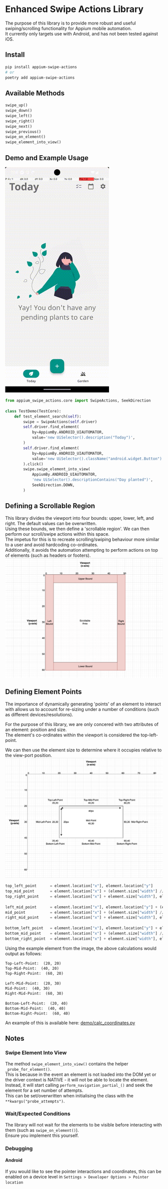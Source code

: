 # Enhanced Swipe Actions Library
The purpose of this library is to provide more robust and useful swiping/scrolling functionality for Appium mobile automation.  
It currently only targets use with Android, and has not been tested against iOS.

## Install
```bash
pip install appium-swipe-actions
# or
poetry add appium-swipe-actions
```

## Available Methods
```python
swipe_up()
swipe_down()
swipe_left()
swipe_right()
swipe_next()
swipe_previous()
swipe_on_element()
swipe_element_into_view()
```

## Demo and Example Usage
![Library Demo](demo/small_demo.gif)

```python
from appium_swipe_actions.core import SwipeActions, SeekDirection

class TestDemo(TestCore):
    def test_element_search(self):
        swipe = SwipeActions(self.driver)
        self.driver.find_element(
            by=AppiumBy.ANDROID_UIAUTOMATOR,
            value='new UiSelector().description("Today")',
        )
        self.driver.find_element(
            by=AppiumBy.ANDROID_UIAUTOMATOR,
            value='new UiSelector().className("android.widget.Button").instance(3)',
        ).click()
        swipe.swipe_element_into_view(
            AppiumBy.ANDROID_UIAUTOMATOR,
            'new UiSelector().descriptionContains("Day planted")',
            SeekDirection.DOWN,
        )
```

## Defining a Scrollable Region
This library divides the viewport into four bounds: upper, lower, left, and right. The default values can be overwritten.  
Using these bounds, we then define a 'scrollable region'. We can then perform our scroll/swipe actions within this space.  
The impetus for this is to recreate scrolling/swiping behaviour more similar to a user and avoid hardcoding co-ordinates.  
Additionally, it avoids the automation attempting to perform actions on top of elements (such as headers or footers).  
![Viewport Diagram](resources/viewport_scrollable_bounds.png)

## Defining Element Points
The importance of dynamically generating 'points' of an element to interact with allows us to account for re-sizing under a number of conditions (such as different devices/resolutions).

For the purpose of this library, we are only concered with two attributes of an element: position and size.  
The element's co-ordinates within the viewport is considered the top-left-point.

We can then use the element size to determine where it occupies relative to the view-port position.
![Element Diagram](resources/understanding_element_position-dimension.png)

```python
top_left_point      = element.location["x"], element.location["y"]
top_mid_point       = element.location["x"] + (element.size["width"] // 2), element.location["y"]
top_right_point     = element.location["x"] + element.size["width"], element.location["y"]

left_mid_point      = element.location["x"], element.location["y"] + (element.size["height"] // 2)
mid_point           = element.location["x"] + (element.size["width"] // 2), element.location["y"] + (element.size["height"] // 2)
right_mid_point     = element.location["x"] + element.size["width"], element.location["y"] + (element.size["height"] // 2)

bottom_left_point   = element.location["x"], element.location["y"] + element.size["height"]
bottom_mid_point    = element.location["x"] + (element.size["width"] // 2), element.location["y"] + element.size["height"]
bottom_right_point  = element.location["x"] + element.size["width"], element.location["y"] + element.size["height"]
```
Using the example element from the image, the above calculations would output as follows:  
```console
Top-Left-Point:  (20, 20)  
Top-Mid-Point:  (40, 20)  
Top-Right-Point:  (60, 20)
  
Left-Mid-Point:  (20, 30)  
Mid-Point:  (40, 30)  
Right-Mid-Point:  (60, 30)
  
Bottom-Left-Point:  (20, 40)  
Bottom-Mid-Point:  (40, 40)  
Bottom-Right-Point:  (60, 40)
```

An example of this is available here: [demo/calc_coordinates.py](demo/calc_coordinates.py)

## Notes
### Swipe Element Into View
The method `swipe_element_into_view()` contains the helper `_probe_for_element()`.  
This is because in the event an element is not loaded into the DOM yet or the driver context is NATIVE - it will not be able to locate the element.  
Instead, it will start calling `perform_navigation_partial_()` and seek the element for a set number of attempts.  
This can be set/overwritten when initialising the class with the `**kwargs("probe_attempts")`.

### Wait/Expected Conditions
The library will not wait for the elements to be visible before interacting with them (such as `swipe_on_element()`).  
Ensure you implement this yourself.

### Debugging
#### Android
If you would like to see the pointer interactions and coordinates, this can be enabled on a device level in `Settings > Developer Options > Pointer location`